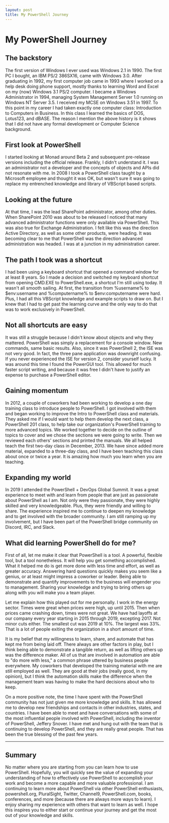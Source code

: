 ```yaml
---
layout: post
title: My PowerShell Journey
---
```


# My PowerShell Journey

## The backstory

The first version of Windows I ever used was Windows 2.1 in 1990. The first PC I bought, an IBM PS/2 386SX16, came with Windows 3.0. After graduating in 1992, my first computer job came in 1993 where I worked on a help desk doing phone support, mostly thanks to learning Word and Excel on my (now) Windows 3.1 PS/2 computer. I became a Windows Administrator in 1994, managing System Management Server 1.0 running on Windows NT Server 3.5. I received my MCSE on Windows 3.51 in 1997. To this point in my career I had taken exactly one computer class: Introduction to Computers in Business. In this class I learned the basics of DOS, Lotus123, and dBASE. The reason I mention the above history is it shows that I did not have any formal development or Computer Science background.

## First look at PowerShell

I started looking at Monad around Beta 2 and subsequent pre-release versions including the official release. Frankly, I didn't understand it. I was an administrator not a developer and the concepts of objects and APIs did not resonate with me. In 2008 I took a PowerShell class taught by a Microsoft employee and thought it was OK, but wasn't sure it was going to replace my entrenched knowledge and library of VBScript based scripts.

## Looking at the future

At that time, I was the lead SharePoint administrator, among other duties. When SharePoint 2010 was about to be released I noticed that many advanced administrator functions were only available via PowerShell. This was also true for Exchange Administration. I felt like this was the direction Active Directory, as well as some other products, were heading. It was becoming clear to me that PowerShell was the direction advanced administration was headed. I was at a junction in my administration career.

## The path I took was a shortcut

I had been using a keyboard shortcut that opened a command window for at least 8 years. So I made a decision and switched my keyboard shortcut from opening CMD.EXE to PowerShell.exe, a shortcut I'm still using today. It wasn't all smooth sailing. At first, the transition from %username% to $env:username and %computername% to $env:computername were hard. Plus, I had all this VBScript knowledge and example scripts to draw on. But I knew that I had to get past the learning curve and the only way to do that was to work exclusively in PowerShell.

## Not all shortcuts are easy

It was still a struggle because I didn't know about objects and why they mattered. PowerShell was simply a replacement for a console window. New commands, same basic results. Also, since it was PowerShell 2, the ISE was not very good. In fact, the three pane application was downright confusing. If you never experienced the ISE for version 2, consider yourself lucky. It was around this time I found the PowerGUI tool. This allowed for much faster script writing, and because it was free I didn't have to justify an expense to purchase a PowerShell editor.

## Gaining momentum

In 2012, a couple of coworkers had been working to develop a one day training class to introduce people to PowerShell. I got involved with them and began working to improve the Intro to PowerShell class and materials. They asked me if I would want to help them develop the next class, a PowerShell 201 class, to help take our organization's PowerShell training to more advanced topics. We worked together to decide on the outline of topics to cover and we chose the sections we were going to write. Then we reviewed each others' sections and printed the manuals. We all helped teach the first two-day class in December, 2013. We have since added more material, expanded to a three-day class, and I have been teaching this class about once or twice a year. It is amazing how much you learn when you are teaching.

## Expanding my world

In 2019 I attended the PowerShell + DevOps Global Summit. It was a great experience to meet with and learn from people that are just as passionate about PowerShell as I am. Not only were they passionate, they were highly skilled and very knowledgeable. Plus, they were friendly and willing to share. The experience inspired me to continue to deepen my knowledge and to get involved with the broader community. I am still ramping up my involvement, but I have been part of the PowerShell bridge community on Discord, IRC, and Slack.

## What did learning PowerShell do for me?

First of all, let me make it clear that PowerShell is a tool. A powerful, flexible tool, but a tool nonetheless. It will help you get something accomplished. What it helped me do is get more done with less time and effort, as well as greater accuracy. Answering hard questions quickly makes you seem like a genius, or at least might impress a coworker or leader. Being able to demonstrate and quantify improvements to the business will engender you to management. Sharing your knowledge and trying to bring others up along with you will make you a team player.

Let me explain how this played out for me personally. I work in the energy sector. Times were great when prices were high, up until 2015. Then when prices came crashing down, times were not great. We have had layoffs at our company every year starting in 2015 through 2019, excepting 2017. Not minor cuts either. The smallest cut was 2019 at 10%. The largest was 33%. That is a lot of people exiting the organization in a short amount of time.

It is my belief that my willingness to learn, share, and automate that has kept me from being laid off. There always are other factors in play, but I think being able to demonstrate a tangible return, as well as lifting others up was the difference maker. All of us that are involved in automation are able to "do more with less," a common phrase uttered by business people everywhere. My coworkers that developed the training material with me are still employed as well. They are good at their jobs (really good, in my opinion), but I think the automation skills make the difference when the management team was having to make the hard decisions about who to keep.

On a more positive note, the time I have spent with the PowerShell community has not just given me more knowledge and skills. It has allowed me to develop new friendships and contacts in other industries, states, and countries. I have been able to meet and have conversations with some of the most influential people involved with PowerShell, including the inventor of PowerShell, Jeffery Snover. I have met and hung out with the team that is continuing to develop PowerShell, and they are really great people. That has been the true blessing of the past few years. 

---

## Summary

No matter where you are starting from you can learn how to use PowerShell. Hopefully, you will quickly see the value of expanding your understanding of how to effectively use PowerShell to accomplish your work and become a more capable and more valuable professional. I am continuing to learn more about PowerShell via other PowerShell enthusiasts, powershell.org, PluralSight, Twitter, Channel9, PowerShell.com, books, conferences, and more (because there are always more ways to learn). I enjoy sharing my experience with others that want to learn as well. I hope this inspires you to either start or continue your journey and get the most out of your knowledge and skills.